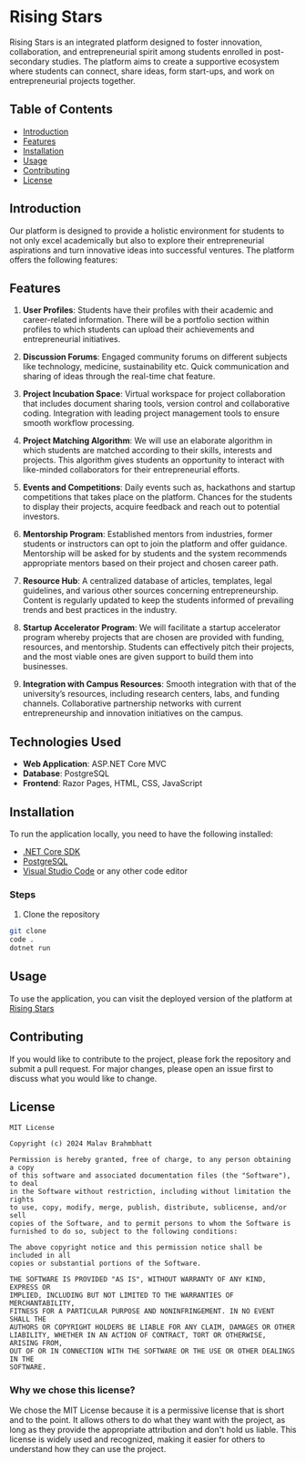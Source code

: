 # Rising Stars

Rising Stars is an integrated platform designed to foster innovation, collaboration, and entrepreneurial spirit among students enrolled in post-secondary studies. The platform aims to create a supportive ecosystem where students can connect, share ideas, form start-ups, and work on entrepreneurial projects together.

## Table of Contents

- [Introduction](#introduction)
- [Features](#features)
- [Installation](#installation)
- [Usage](#usage)
- [Contributing](#contributing)
- [License](#license)

## Introduction

Our platform is designed to provide a holistic environment for students to not only excel academically but also to explore their entrepreneurial aspirations and turn innovative ideas into successful ventures. The platform offers the following features:

## Features

1. **User Profiles**: Students have their profiles with their academic and career-related information. There will be a portfolio section within profiles to which students can upload their achievements and entrepreneurial initiatives.

2. **Discussion Forums**: Engaged community forums on different subjects like technology, medicine, sustainability etc. Quick communication and sharing of ideas through the real-time chat feature.

3. **Project Incubation Space**: Virtual workspace for project collaboration that includes document sharing tools, version control and collaborative coding. Integration with leading project management tools to ensure smooth workflow processing.

4. **Project Matching Algorithm**: We will use an elaborate algorithm in which students are matched according to their skills, interests and projects. This algorithm gives students an opportunity to interact with like-minded collaborators for their entrepreneurial efforts.

5. **Events and Competitions**: Daily events such as, hackathons and startup competitions that takes place on the platform. Chances for the students to display their projects, acquire feedback and reach out to potential investors.

6. **Mentorship Program**: Established mentors from industries, former students or instructors can opt to join the platform and offer guidance. Mentorship will be asked for by students and the system recommends appropriate mentors based on their project and chosen career path.

7. **Resource Hub**: A centralized database of articles, templates, legal guidelines, and various other sources concerning entrepreneurship. Content is regularly updated to keep the students informed of prevailing trends and best practices in the industry.

8. **Startup Accelerator Program**: We will facilitate a startup accelerator program whereby projects that are chosen are provided with funding, resources, and mentorship. Students can effectively pitch their projects, and the most viable ones are given support to build them into businesses.

9. **Integration with Campus Resources**: Smooth integration with that of the university’s resources, including research centers, labs, and funding channels. Collaborative partnership networks with current entrepreneurship and innovation initiatives on the campus.

## Technologies Used

- **Web Application**: ASP.NET Core MVC
- **Database**: PostgreSQL
- **Frontend**: Razor Pages, HTML, CSS, JavaScript

## Installation

To run the application locally, you need to have the following installed:

- [.NET Core SDK](https://dotnet.microsoft.com/download)
- [PostgreSQL](https://www.postgresql.org/download/)
- [Visual Studio Code](https://code.visualstudio.com/download) or any other code editor

### Steps

1. Clone the repository

```bash
git clone
code .
dotnet run
```


## Usage

To use the application, you can visit the deployed version of the platform at [Rising Stars](https://rising-stars.herokuapp.com/)

## Contributing

If you would like to contribute to the project, please fork the repository and submit a pull request. For major changes, please open an issue first to discuss what you would like to change.

## License

```plaintext
MIT License

Copyright (c) 2024 Malav Brahmbhatt

Permission is hereby granted, free of charge, to any person obtaining a copy
of this software and associated documentation files (the "Software"), to deal
in the Software without restriction, including without limitation the rights
to use, copy, modify, merge, publish, distribute, sublicense, and/or sell
copies of the Software, and to permit persons to whom the Software is
furnished to do so, subject to the following conditions:

The above copyright notice and this permission notice shall be included in all
copies or substantial portions of the Software.

THE SOFTWARE IS PROVIDED "AS IS", WITHOUT WARRANTY OF ANY KIND, EXPRESS OR
IMPLIED, INCLUDING BUT NOT LIMITED TO THE WARRANTIES OF MERCHANTABILITY,
FITNESS FOR A PARTICULAR PURPOSE AND NONINFRINGEMENT. IN NO EVENT SHALL THE
AUTHORS OR COPYRIGHT HOLDERS BE LIABLE FOR ANY CLAIM, DAMAGES OR OTHER
LIABILITY, WHETHER IN AN ACTION OF CONTRACT, TORT OR OTHERWISE, ARISING FROM,
OUT OF OR IN CONNECTION WITH THE SOFTWARE OR THE USE OR OTHER DEALINGS IN THE
SOFTWARE.
```
### Why we chose this license?

We chose the MIT License because it is a permissive license that is short and to the point. It allows others to do what they want with the project, as long as they provide the appropriate attribution and don't hold us liable. This license is widely used and recognized, making it easier for others to understand how they can use the project.